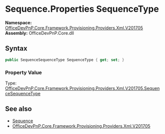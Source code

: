 # Sequence.Properties SequenceType
  

**Namespace:** [OfficeDevPnP.Core.Framework.Provisioning.Providers.Xml.V201705](OfficeDevPnP.Core.Framework.Provisioning.Providers.Xml.V201705.md)  
**Assembly:** OfficeDevPnP.Core.dll  
## Syntax
```C#
public SequenceSequenceType SequenceType { get; set; }
```

### Property Value
Type: [OfficeDevPnP.Core.Framework.Provisioning.Providers.Xml.V201705.SequenceSequenceType](OfficeDevPnP.Core.Framework.Provisioning.Providers.Xml.V201705.SequenceSequenceType.md)  

## See also
- [Sequence](OfficeDevPnP.Core.Framework.Provisioning.Providers.Xml.V201705.Sequence.md) 
- [OfficeDevPnP.Core.Framework.Provisioning.Providers.Xml.V201705](OfficeDevPnP.Core.Framework.Provisioning.Providers.Xml.V201705.md) 
